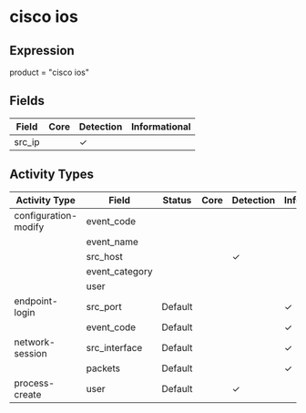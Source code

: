 cisco ios
=========

Expression
----------

product = "cisco ios"

Fields
------

| Field  | Core | Detection | Informational |
| ------ | ---- | --------- | ------------- |
| src_ip |      | &#10003;  |               |

Activity Types
--------------

| Activity Type        | Field          | Status  | Core | Detection | Informational |
| -------------------- | -------------- | ------- | ---- | --------- | ------------- |
| configuration-modify | event_code     |         |      |           |               |
|                      | event_name     |         |      |           |               |
|                      | src_host       |         |      | &#10003;  |               |
|                      | event_category |         |      |           |               |
|                      | user           |         |      |           |               |
| endpoint-login       | src_port       | Default |      |           | &#10003;      |
|                      | event_code     | Default |      |           | &#10003;      |
| network-session      | src_interface  | Default |      |           | &#10003;      |
|                      | packets        | Default |      |           | &#10003;      |
| process-create       | user           | Default |      | &#10003;  |               |

